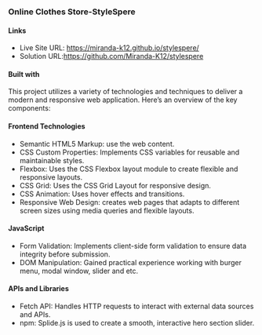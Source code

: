### Online Clothes Store-StyleSpere


#### Links
- Live Site URL: https://miranda-k12.github.io/stylespere/
- Solution URL:https://github.com/Miranda-K12/stylespere
#### Built with
This project utilizes a variety of technologies and techniques to deliver a modern and responsive web application. Here’s an overview of the key components:

#### Frontend Technologies
- Semantic HTML5 Markup: use the web content.
- CSS Custom Properties: Implements CSS variables for reusable and maintainable styles.
- Flexbox: Uses the CSS Flexbox layout module to create flexible and responsive layouts.
- CSS Grid: Uses the CSS Grid Layout for responsive design.
- CSS Animation: Uses hover effects and transitions.
- Responsive Web Design: creates web pages that adapts to different screen sizes using media queries and flexible layouts.
#### JavaScript
- Form Validation: Implements client-side form validation to ensure data integrity before submission.
- DOM Manipulation: Gained practical experience working with burger menu, modal window, slider and etc.
####  APIs and Libraries
- Fetch API: Handles HTTP requests to interact with external data sources and APIs.
- npm: Splide.js is used to create a smooth, interactive hero section slider. 
